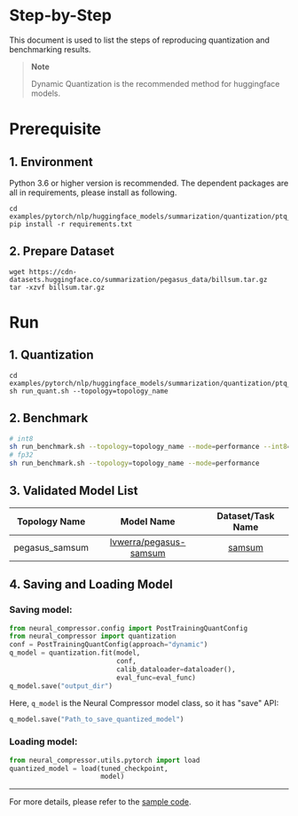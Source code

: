 Step-by-Step
============

This document is used to list the steps of reproducing quantization and benchmarking results.
> **Note**
>
> Dynamic Quantization is the recommended method for huggingface models. 

# Prerequisite
## 1. Environment
Python 3.6 or higher version is recommended.
The dependent packages are all in requirements, please install as following.
```shell
cd examples/pytorch/nlp/huggingface_models/summarization/quantization/ptq_dynamic/fx
pip install -r requirements.txt
```
## 2. Prepare Dataset
```shell
wget https://cdn-datasets.huggingface.co/summarization/pegasus_data/billsum.tar.gz
tar -xzvf billsum.tar.gz
```

# Run
## 1. Quantization
```shell
cd examples/pytorch/nlp/huggingface_models/summarization/quantization/ptq_dynamic/fx
sh run_quant.sh --topology=topology_name
```

## 2. Benchmark
```bash
# int8
sh run_benchmark.sh --topology=topology_name --mode=performance --int8=true --config=saved_results
# fp32
sh run_benchmark.sh --topology=topology_name --mode=performance
```
## 3. Validated Model List
<table>
<thead>
  <tr>
    <th>Topology Name</th>
    <th>Model Name</th>
    <th>Dataset/Task Name</th>
  </tr>
</thead>
<tbody align="center">
  <tr>
    <td>pegasus_samsum</td>
    <td><a href="https://huggingface.co/lvwerra/pegasus-samsum">lvwerra/pegasus-samsum</a></td>
    <td><a href="https://huggingface.co/datasets/samsum">samsum</a></td>
  </tr>
</tbody>
</table>

## 4. Saving and Loading Model
### Saving model:
```python
from neural_compressor.config import PostTrainingQuantConfig
from neural_compressor import quantization
conf = PostTrainingQuantConfig(approach="dynamic")
q_model = quantization.fit(model,
                           conf,
                           calib_dataloader=dataloader(),
                           eval_func=eval_func)
q_model.save("output_dir")
```
Here, `q_model` is the Neural Compressor model class, so it has "save" API:

```python
q_model.save("Path_to_save_quantized_model")
```
### Loading model:
```python
from neural_compressor.utils.pytorch import load
quantized_model = load(tuned_checkpoint,
                       model)
```
--------
For more details, please refer to the [sample code](./run_summarization.py).